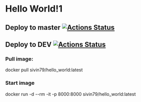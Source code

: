 # Hello World!1


## Deploy to master [![Actions Status](https://github.com/sivin79/docker-test-CI-CD/workflows/dockerhub-CI-CD/badge.svg)](https://github.com/sivin79/docker-test-CI-CD/actions)

## Deploy to DEV [![Actions Status](https://github.com/sivin79/docker-test-CI-CD/workflows/dev-dockerhub-CI-CD/badge.svg)](https://github.com/sivin79/docker-test-CI-CD/actions)


### Pull image:
docker pull sivin79/hello_world:latest

### Start image
docker run -d --rm -it -p 8000:8000 sivin79/hello_world:latest

